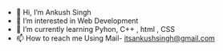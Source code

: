 - 👋 Hi, I’m Ankush Singh
- 👀 I’m interested in Web Development 
- 🌱 I’m currently learning Pyhon, C++ , html , CSS
- 📫 How to reach me Using Mail- itsankushsingh@gmail.com

<!---
itsankushsingh/itsankushsingh is a ✨ special ✨ repository because its `README.md` (this file) appears on your GitHub profile.
You can click the Preview link to take a look at your changes.
--->
